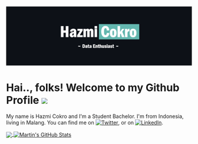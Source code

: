 [![Header](https://raw.githubusercontent.com/hazmicokro/hazmicokro/master/Profile.png "Header")](https://instagram.com/hazmicokro)

# Hai.., folks! Welcome to my Github Profile ![](https://komarev.com/ghpvc/?username=hazmicokro&label=PROFILE+VISITS)

My name is Hazmi Cokro and I'm a Student Bachelor. I'm from Indonesia, living in Malang. You can find me on [![Twitter][1.2]][1],  or on [![LinkedIn][3.2]][3].

<a href="https://github.com/hazmicokro/hazmicokro">
  <img align="center" src="https://github-readme-stats.vercel.app/api/top-langs/?username=hazmicokro&hide=java,html,tex&title_color=ffffff&text_color=c9cacc&icon_color=2bbc8a&bg_color=1d1f21&langs_count=3" />
</a>

<a href="https://github.com/hazmicokro/hazmicokro">
  <img align="center" src="https://github-readme-stats.vercel.app/api?username=hazmicokro&show_icons=true&line_height=27&count_private=true&title_color=ffffff&text_color=c9cacc&icon_color=2bbc8a&bg_color=1d1f21" alt="Martin's GitHub Stats" />
</a>

[1.2]: http://i.imgur.com/wWzX9uB.png 
[2.2]: http://i.imgur.com/9I6NRUm.png 
[3.2]: https://raw.githubusercontent.com/MartinHeinz/MartinHeinz/master/linkedin-3-16.png (LinkedIn icon without padding)

[1]: https://twitter.com/hazmi_cokro
[2]: https://github.com/hazmicokro
[3]: https://www.linkedin.com/in/hazmicokro/

